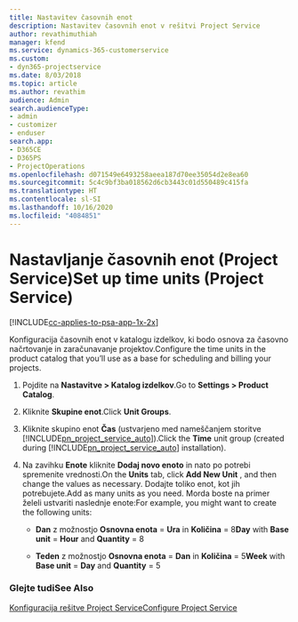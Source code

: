 ```yaml
---
title: Nastavitev časovnih enot
description: Nastavitev časovnih enot v rešitvi Project Service
author: revathimuthiah
manager: kfend
ms.service: dynamics-365-customerservice
ms.custom:
- dyn365-projectservice
ms.date: 8/03/2018
ms.topic: article
ms.author: revathim
audience: Admin
search.audienceType:
- admin
- customizer
- enduser
search.app:
- D365CE
- D365PS
- ProjectOperations
ms.openlocfilehash: d071549e6493258aeea187d70ee35054d2e8ea60
ms.sourcegitcommit: 5c4c9bf3ba018562d6cb3443c01d550489c415fa
ms.translationtype: HT
ms.contentlocale: sl-SI
ms.lasthandoff: 10/16/2020
ms.locfileid: "4084851"
---
```

# <a name="set-up-time-units-project-service"></a><span data-ttu-id="30b8d-103">Nastavljanje časovnih enot (Project Service)</span><span class="sxs-lookup"><span data-stu-id="30b8d-103">Set up time units (Project Service)</span></span>

[!INCLUDE[cc-applies-to-psa-app-1x-2x](../includes/cc-applies-to-psa-app-1x-2x.md)]

<span data-ttu-id="30b8d-104">Konfiguracija časovnih enot v katalogu izdelkov, ki bodo osnova za časovno načrtovanje in zaračunavanje projektov.</span><span class="sxs-lookup"><span data-stu-id="30b8d-104">Configure the time units in the product catalog that you’ll use as a base for scheduling and billing your projects.</span></span>  
  
1. <span data-ttu-id="30b8d-105">Pojdite na **Nastavitve > Katalog izdelkov**.</span><span class="sxs-lookup"><span data-stu-id="30b8d-105">Go to **Settings > Product Catalog**.</span></span>  
  
2. <span data-ttu-id="30b8d-106">Kliknite **Skupine enot**.</span><span class="sxs-lookup"><span data-stu-id="30b8d-106">Click **Unit Groups**.</span></span>  
  
3. <span data-ttu-id="30b8d-107">Kliknite skupino enot **Čas** (ustvarjeno med nameščanjem storitve [!INCLUDE[pn_project_service_auto](../includes/pn-project-service-auto.md)]).</span><span class="sxs-lookup"><span data-stu-id="30b8d-107">Click the **Time** unit group (created during [!INCLUDE[pn_project_service_auto](../includes/pn-project-service-auto.md)] installation).</span></span>  
  
4. <span data-ttu-id="30b8d-108">Na zavihku **Enote** kliknite **Dodaj novo enoto** in nato po potrebi spremenite vrednosti.</span><span class="sxs-lookup"><span data-stu-id="30b8d-108">On the **Units** tab, click **Add New Unit** , and then change the values as necessary.</span></span> <span data-ttu-id="30b8d-109">Dodajte toliko enot, kot jih potrebujete.</span><span class="sxs-lookup"><span data-stu-id="30b8d-109">Add as many units as you need.</span></span> <span data-ttu-id="30b8d-110">Morda boste na primer želeli ustvariti naslednje enote:</span><span class="sxs-lookup"><span data-stu-id="30b8d-110">For example, you might want to create the following units:</span></span>  
  
   - <span data-ttu-id="30b8d-111">**Dan** z možnostjo **Osnovna enota** = **Ura** in **Količina** = 8</span><span class="sxs-lookup"><span data-stu-id="30b8d-111">**Day** with **Base unit** = **Hour** and **Quantity** = 8</span></span>  
  
   - <span data-ttu-id="30b8d-112">**Teden** z možnostjo **Osnovna enota** = **Dan** in **Količina** = 5</span><span class="sxs-lookup"><span data-stu-id="30b8d-112">**Week** with **Base unit** = **Day** and **Quantity** = 5</span></span>  
  
### <a name="see-also"></a><span data-ttu-id="30b8d-113">Glejte tudi</span><span class="sxs-lookup"><span data-stu-id="30b8d-113">See Also</span></span>  
 [<span data-ttu-id="30b8d-114">Konfiguracija rešitve Project Service</span><span class="sxs-lookup"><span data-stu-id="30b8d-114">Configure Project Service</span></span>](../psa/configure.md)
